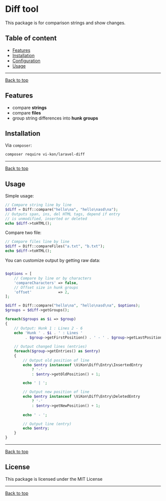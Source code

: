 # Diff tool

This package is for comparison strings and show changes.

## Table of content

* [Features](#features)
* [Installation](#installation)
* [Configuration](#configuration)
* [Usage](#usage)

---
[Back to top](#diff-tool)

## Features

* compare **strings**
* compare **files**
* group string differences into **hunk groups**

## Installation

Via `composer`:

```bash
composer require vi-kon/laravel-diff
```

---
[Back to top](#diff-tool)

## Usage

Simple usage:

```php
// Compare string line by line
$diff = Diff::compare("hello\na", "hello\nasd\na");
// Outputs span, ins, del HTML tags, depend if entry
// is unmodified, inserted or deleted
echo $diff->toHTML();
```

Compare two file:

```php
// Compare files line by line
$diff = Diff::compareFiles("a.txt", "b.txt");
echo $diff->toHTML();
```

You can customize output by getting raw data:

```php

$options = [
    // Compare by line or by characters
    'compareCharacters' => false,
    // Offset size in hunk groups
    'offset'            => 2,
];

$diff = Diff::compare("hello\na", "hello\nasd\na", $options);
$groups = $diff->getGroups();

foreach($groups as $i => $group)
{
    // Output: Hunk 1 : Lines 2 - 6
    echo 'Hunk ' . $i . ' : Lines ' 
         . $group->getFirstPosition() . ' - ' . $group->getLastPosition(); 
    
    // Output changed lines (entries)
    foreach($group->getEntries() as $entry)
    {
        // Output old position of line
        echo $entry instanceof \ViKon\Diff\Entry\InsertedEntry 
            ? '-'
            : $entry->getOldPosition() + 1;

        echo ' | ';

        // Output new position of line
        echo $entry instanceof \ViKon\Diff\Entry\DeletedEntry 
            ? '-'
            : $entry->getNewPosition() + 1;
        
        echo ' - ';        

        // Output line (entry)
        echo $entry;
    }
}

```

---
[Back to top](#diff-tool)

## License

This package is licensed under the MIT License

---
[Back to top](#diff-tool)
